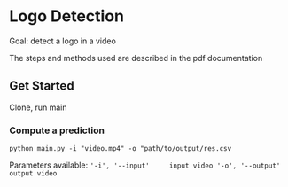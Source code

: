 # Logo Detection

Goal: detect a logo in a video

The steps and methods used are described in the pdf documentation

## Get Started

Clone, run main

### Compute a prediction

`python main.py -i "video.mp4" -o "path/to/output/res.csv`

Parameters available:
`
'-i', '--input'     input video
'-o', '--output'    output video
`

